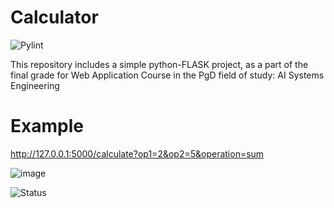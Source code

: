 # Calculator
![Pylint](https://github.com/JohnnyIronworker/Calculator/actions/workflows/pylint.yml/badge.svg)

This repository includes a simple python-FLASK project, as a part of the final grade for Web Application Course in the PgD field of study: AI Systems Engineering 

# Example 
http://127.0.0.1:5000/calculate?op1=2&op2=5&operation=sum

![image](https://github.com/user-attachments/assets/280cf252-1fec-42c9-b36e-c83f3f788953)

![Status](https://img.shields.io/badge/status-done-green)
